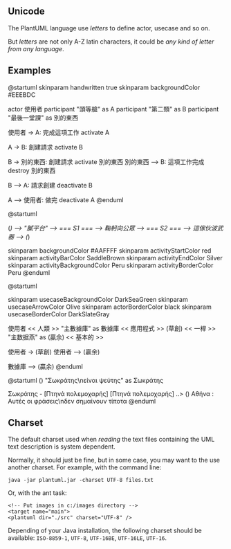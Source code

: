 ## Unicode

The PlantUML language use *letters* to define actor, usecase and so on.

But *letters* are not only A-Z latin characters, it could be *any kind of letter from any language*.


## Examples

<plantuml>
@startuml
skinparam handwritten true
skinparam backgroundColor #EEEBDC

actor 使用者
participant "頭等艙" as A
participant "第二類" as B
participant "最後一堂課" as 別的東西

使用者 -> A: 完成這項工作
activate A

A -> B: 創建請求
activate B

B -> 別的東西: 創建請求
activate 別的東西
別的東西 --> B: 這項工作完成
destroy 別的東西

B --> A: 請求創建
deactivate B

A --> 使用者: 做完
deactivate A
@enduml
</plantuml>



<plantuml>
@startuml

(*) --> "膩平台"
--> === S1 ===
--> 鞠躬向公眾
--> === S2 ===
--> 這傢伙波武器
--> (*)

skinparam backgroundColor #AAFFFF
skinparam activityStartColor red
skinparam activityBarColor SaddleBrown
skinparam activityEndColor Silver
skinparam activityBackgroundColor Peru
skinparam activityBorderColor Peru
@enduml
</plantuml>

<plantuml>
@startuml

skinparam usecaseBackgroundColor DarkSeaGreen
skinparam usecaseArrowColor Olive
skinparam actorBorderColor black
skinparam usecaseBorderColor DarkSlateGray

使用者 << 人類 >>
"主數據庫" as 數據庫 << 應用程式 >>
(草創) << 一桿 >>
"主数据燕" as (贏余) << 基本的 >>

使用者 -> (草創)
使用者 --> (贏余)

數據庫  --> (贏余)
@enduml
</plantuml>

<plantuml>
@startuml
() "Σωκράτης\nείναι ψεύτης" as Σωκράτης

Σωκράτης - [Πτηνά πολεμοχαρής]
[Πτηνά πολεμοχαρής] ..> () Αθήνα : Αυτές οι φράσεις\nδεν σημαίνουν τίποτα
@enduml
</plantuml>



## Charset
The default charset used when *reading* the text files containing the UML text description is system dependent.

Normally, it should just be fine, but in some case, you may want to the use another charset. For example, with the command line:
```
java -jar plantuml.jar -charset UTF-8 files.txt
```

Or, with the ant task:
```
<!-- Put images in c:/images directory -->
<target name="main">
<plantuml dir="./src" charset="UTF-8" />
```

Depending of your Java installation, the following charset should be
available: ``ISO-8859-1``, ``UTF-8``, ``UTF-16BE``, ``UTF-16LE``, ``UTF-16``.



